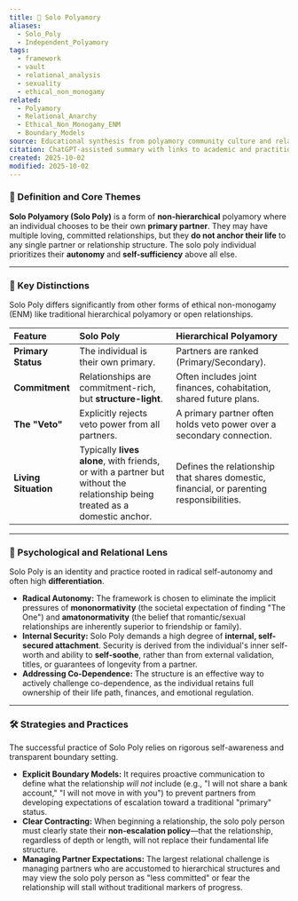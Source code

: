 ```yaml
---
title: 👤 Solo Polyamory
aliases:
  - Solo_Poly
  - Independent_Polyamory
tags:
  - framework
  - vault
  - relational_analysis
  - sexuality
  - ethical_non_monogamy
related:
  - Polyamory
  - Relational_Anarchy
  - Ethical_Non_Monogamy_ENM
  - Boundary_Models
source: Educational synthesis from polyamory community culture and relationship theory
citation: ChatGPT-assisted summary with links to academic and practitioner materials
created: 2025-10-02
modified: 2025-10-02
---
```

### 🧩 Definition and Core Themes

**Solo Polyamory (Solo Poly)** is a form of **non-hierarchical** polyamory where an individual chooses to be their own **primary partner**. They may have multiple loving, committed relationships, but they **do not anchor their life** to any single partner or relationship structure. The solo poly individual prioritizes their **autonomy** and **self-sufficiency** above all else.

---

### 🌿 Key Distinctions

Solo Poly differs significantly from other forms of ethical non-monogamy (ENM) like traditional hierarchical polyamory or open relationships.

| Feature | Solo Poly | Hierarchical Polyamory |
| :--- | :--- | :--- |
| **Primary Status** | The individual is their own primary. | Partners are ranked (Primary/Secondary). |
| **Commitment** | Relationships are commitment-rich, but **structure-light**. | Often includes joint finances, cohabitation, shared future plans. |
| **The "Veto"** | Explicitly rejects veto power from all partners. | A primary partner often holds veto power over a secondary connection. |
| **Living Situation** | Typically **lives alone**, with friends, or with a partner but without the relationship being treated as a domestic anchor. | Defines the relationship that shares domestic, financial, or parenting responsibilities. |

---

### 🧠 Psychological and Relational Lens

Solo Poly is an identity and practice rooted in radical self-autonomy and often high **differentiation**.

-   **Radical Autonomy:** The framework is chosen to eliminate the implicit pressures of **mononormativity** (the societal expectation of finding "The One") and **amatonormativity** (the belief that romantic/sexual relationships are inherently superior to friendship or family).
-   **Internal Security:** Solo Poly demands a high degree of **internal, self-secured attachment**. Security is derived from the individual's inner self-worth and ability to **self-soothe**, rather than from external validation, titles, or guarantees of longevity from a partner.
-   **Addressing Co-Dependence:** The structure is an effective way to actively challenge co-dependence, as the individual retains full ownership of their life path, finances, and emotional regulation.

---

### 🛠️ Strategies and Practices

The successful practice of Solo Poly relies on rigorous self-awareness and transparent boundary setting.

-   **Explicit Boundary Models:** It requires proactive communication to define what the relationship *will not* include (e.g., "I will not share a bank account," "I will not move in with you") to prevent partners from developing expectations of escalation toward a traditional "primary" status.
-   **Clear Contracting:** When beginning a relationship, the solo poly person must clearly state their **non-escalation policy**—that the relationship, regardless of depth or length, will not replace their fundamental life structure.
-   **Managing Partner Expectations:** The largest relational challenge is managing partners who are accustomed to hierarchical structures and may view the solo poly person as "less committed" or fear the relationship will stall without traditional markers of progress.
